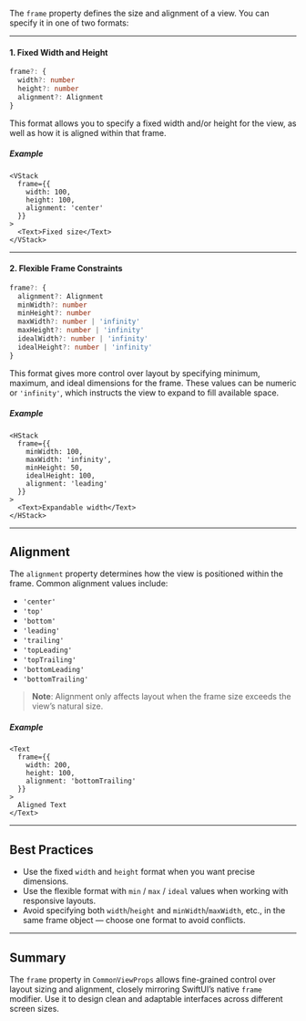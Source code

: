 The `frame` property defines the size and alignment of a view. You can specify it in one of two formats:

---

#### 1. Fixed Width and Height

```ts
frame?: {
  width?: number
  height?: number
  alignment?: Alignment
}
```

This format allows you to specify a fixed width and/or height for the view, as well as how it is aligned within that frame.

##### Example

```tsx
<VStack
  frame={{
    width: 100,
    height: 100,
    alignment: 'center'
  }}
>
  <Text>Fixed size</Text>
</VStack>
```

---

#### 2. Flexible Frame Constraints

```ts
frame?: {
  alignment?: Alignment
  minWidth?: number
  minHeight?: number
  maxWidth?: number | 'infinity'
  maxHeight?: number | 'infinity'
  idealWidth?: number | 'infinity'
  idealHeight?: number | 'infinity'
}
```

This format gives more control over layout by specifying minimum, maximum, and ideal dimensions for the frame. These values can be numeric or `'infinity'`, which instructs the view to expand to fill available space.

##### Example

```tsx
<HStack
  frame={{
    minWidth: 100,
    maxWidth: 'infinity',
    minHeight: 50,
    idealHeight: 100,
    alignment: 'leading'
  }}
>
  <Text>Expandable width</Text>
</HStack>
```

---

## Alignment

The `alignment` property determines how the view is positioned within the frame. Common alignment values include:

* `'center'`
* `'top'`
* `'bottom'`
* `'leading'`
* `'trailing'`
* `'topLeading'`
* `'topTrailing'`
* `'bottomLeading'`
* `'bottomTrailing'`

> **Note**: Alignment only affects layout when the frame size exceeds the view’s natural size.

##### Example

```tsx
<Text
  frame={{
    width: 200,
    height: 100,
    alignment: 'bottomTrailing'
  }}
>
  Aligned Text
</Text>
```

---

## Best Practices

* Use the fixed `width` and `height` format when you want precise dimensions.
* Use the flexible format with `min` / `max` / `ideal` values when working with responsive layouts.
* Avoid specifying both `width`/`height` and `minWidth`/`maxWidth`, etc., in the same frame object — choose one format to avoid conflicts.

---

## Summary

The `frame` property in `CommonViewProps` allows fine-grained control over layout sizing and alignment, closely mirroring SwiftUI’s native `frame` modifier. Use it to design clean and adaptable interfaces across different screen sizes.
